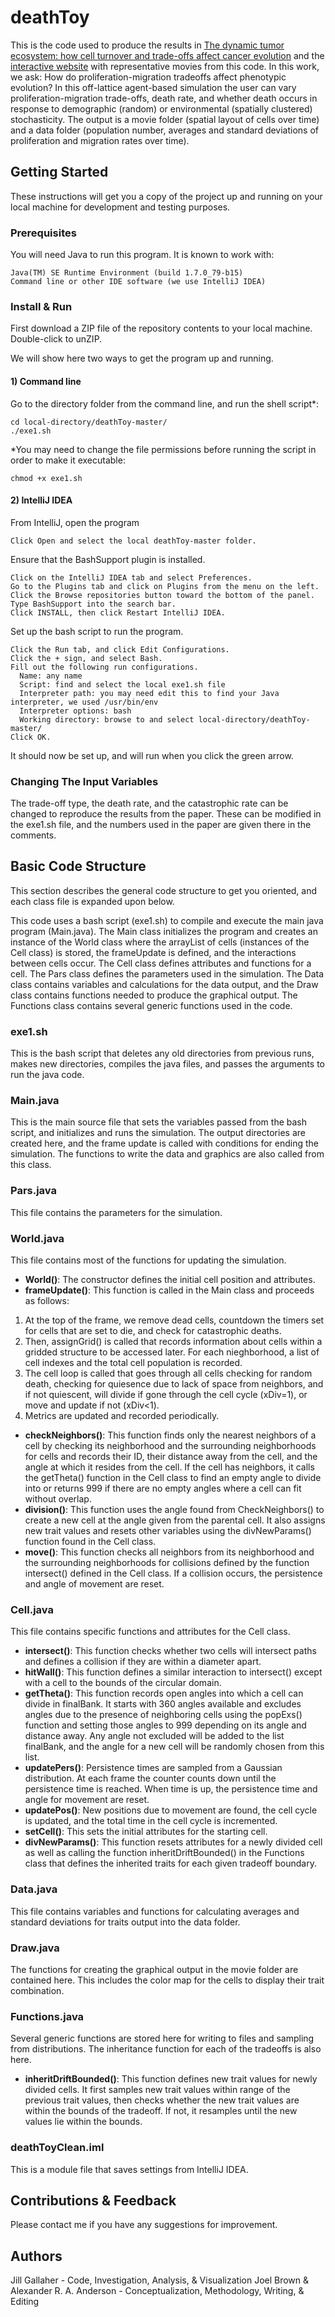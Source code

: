 # deathToy

This is the code used to produce the results in [The dynamic tumor ecosystem: how cell turnover and trade-offs affect cancer evolution](https://www.biorxiv.org/content/early/2018/02/23/270900) and the [interactive website](http://www.imomodelview.com/Publications/Gallaher/Death_Toy/Gallaher_et_al_2018.html) with representative movies from this code. In this work, we ask: How do proliferation-migration tradeoffs affect phenotypic evolution? In this off-lattice agent-based simulation the user can vary proliferation-migration trade-offs, death rate, and whether death occurs in response to demographic (random) or environmental (spatially clustered)  stochasticity. The output is a movie folder (spatial layout of cells over time) and a data folder (population number, averages and standard deviations of proliferation and migration rates over time).

## Getting Started
These instructions will get you a copy of the project up and running on your local machine for development and testing purposes.

### Prerequisites
You will need Java to run this program. It is known to work with:

```
Java(TM) SE Runtime Environment (build 1.7.0_79-b15)
Command line or other IDE software (we use IntelliJ IDEA)
```

### Install & Run

First download a ZIP file of the repository contents to your local machine. Double-click to unZIP. 

We will show here two ways to get the program up and running.

#### 1) Command line

Go to the directory folder from the command line, and run the shell script*:

```
cd local-directory/deathToy-master/
./exe1.sh
```

*You may need to change the file permissions before running the script in order to make it executable:

```
chmod +x exe1.sh
```

#### 2) IntelliJ IDEA

From IntelliJ, open the program

```
Click Open and select the local deathToy-master folder.
```

Ensure that the BashSupport plugin is installed. 

```
Click on the IntelliJ IDEA tab and select Preferences.
Go to the Plugins tab and click on Plugins from the menu on the left.
Click the Browse repositories button toward the bottom of the panel.
Type BashSupport into the search bar. 
Click INSTALL, then click Restart IntelliJ IDEA.
```

Set up the bash script to run the program.

```
Click the Run tab, and click Edit Configurations. 
Click the + sign, and select Bash.
Fill out the following run configurations.
  Name: any name
  Script: find and select the local exe1.sh file
  Interpreter path: you may need edit this to find your Java interpreter, we used /usr/bin/env
  Interpreter options: bash
  Working directory: browse to and select local-directory/deathToy-master/
Click OK.
```

It should now be set up, and will run when you click the green arrow.

### Changing The Input Variables
The trade-off type, the death rate, and the catastrophic rate can be changed to reproduce the results from the paper. These can be modified in the exe1.sh file, and the numbers used in the paper are given there in the comments.

## Basic Code Structure
This section describes the general code structure to get you oriented, and each class file is expanded upon below.

This code uses a bash script (exe1.sh) to compile and execute the main java program (Main.java). The Main class initializes the program and creates an instance of the World class where the arrayList of cells (instances of the Cell class) is stored, the frameUpdate is defined, and the interactions between cells occur. The Cell class defines attributes and functions for a cell. The Pars class defines the parameters used in the simulation. The Data class contains variables and calculations for the data output, and the Draw class contains functions needed to produce the graphical output. The Functions class contains several generic functions used in the code.

### exe1.sh
This is the bash script that deletes any old directories from previous runs, makes new directories, compiles the java files, and passes the arguments to run the java code.

### Main.java
This is the main source file that sets the variables passed from the bash script, and initializes and runs the simulation. The output directories are created here, and the frame update is called with conditions for ending the simulation. The functions to write the data and graphics are also called from this class.

### Pars.java
This file contains the parameters for the simulation.

### World.java
This file contains most of the functions for updating the simulation. 
* **World()**: The constructor defines the initial cell position and attributes.
* **frameUpdate()**: This function is called in the Main class and proceeds as follows:
1) At the top of the frame, we remove dead cells, countdown the timers set for cells that are set to die, and check for catastrophic deaths.
2) Then, assignGrid() is called that records information about cells within a gridded structure to be accessed later. For each nieghborhood, a list of cell indexes and the total cell population is recorded.
3) The cell loop is called that goes through all cells checking for random death, checking for quiesence due to lack of space from neighbors, and if not quiescent, will divide if gone through the cell cycle (xDiv=1), or move and update if not (xDiv<1).
4) Metrics are updated and recorded periodically.
* **checkNeighbors()**: This function finds only the nearest neighbors of a cell by checking its neighborhood and the surrounding neighborhoods for cells and records their ID, their distance away from the cell, and the angle at which it resides from the cell. If the cell has neighbors, it calls the getTheta() function in the Cell class to find an empty angle to divide into or returns 999 if there are no empty angles where a cell can fit without overlap.
* **division()**: This function uses the angle found from CheckNeighbors() to create a new cell at the angle given from the parental cell. It also assigns new trait values and resets other variables using the divNewParams() function found in the Cell class.
* **move()**: This function checks all neighbors from its neighborhood and the surrounding neighborhoods for collisions defined by the function intersect() defined in the Cell class. If a collision occurs, the persistence and angle of movement are reset.

### Cell.java
This file contains specific functions and attributes for the Cell class.
* **intersect()**: This function checks whether two cells will intersect paths and defines a collision if they are within a diameter apart.
* **hitWall()**: This function defines a similar interaction to intersect() except with a cell to the bounds of the circular domain.
* **getTheta()**: This function records open angles into which a cell can divide in finalBank. It starts with 360 angles available and excludes angles due to the presence of neighboring cells using the popExs() function and setting those angles to 999 depending on its angle and distance away. Any angle not excluded will be added to the list finalBank, and the angle for a new cell will be randomly chosen from this list.
* **updatePers()**: Persistence times are sampled from a Gaussian distribution. At each frame the counter counts down until the persistence time is reached. When time is up, the persistence time and angle for movement are reset.
* **updatePos()**: New positions due to movement are found, the cell cycle is updated, and the total time in the cell cycle is incremented.
* **setCell()**: This sets the initial attributes for the starting cell.
* **divNewParams()**: This function resets attributes for a newly divided cell as well as calling the function inheritDriftBounded() in the Functions class that defines the inherited traits for each given tradeoff boundary.

### Data.java
This file contains variables and functions for calculating averages and standard deviations for traits output into the data folder.

### Draw.java
The functions for creating the graphical output in the movie folder are contained here. This includes the color map for the cells to display their trait combination.

### Functions.java
Several generic functions are stored here for writing to files and sampling from distributions. The inheritance function for each of the tradeoffs is also here.
* **inheritDriftBounded()**: This function defines new trait values for newly divided cells. It first samples new trait values within range of the previous trait values, then checks whether the new trait values are within the bounds of the tradeoff. If not, it resamples until the new values lie within the bounds.

### deathToyClean.iml
This is a module file that saves settings from IntelliJ IDEA.

## Contributions & Feedback
Please contact me if you have any suggestions for improvement.

## Authors
Jill Gallaher - Code, Investigation, Analysis, & Visualization
Joel Brown & Alexander R. A. Anderson - Conceptualization, Methodology, Writing, & Editing
